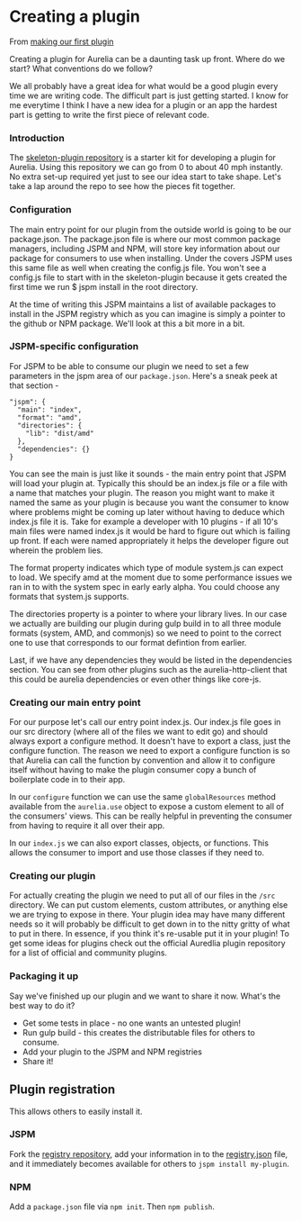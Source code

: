 # Creating a plugin

From [making our first plugin](http://patrickwalters.net/making-out-first-plugin/)

Creating a plugin for Aurelia can be a daunting task up front. Where do we start? What conventions do we follow?

We all probably have a great idea for what would be a good plugin every time we are writing code. The difficult part is just getting started. I know for me everytime I think I have a new idea for a plugin or an app the hardest part is getting to write the first piece of relevant code.

### Introduction
The [skeleton-plugin repository](https://github.com/aurelia/skeleton-plugin) is a starter kit for developing a plugin for Aurelia. Using this repository we can go from 0 to about 40 mph instantly. No extra set-up required yet just to see our idea start to take shape. Let's take a lap around the repo to see how the pieces fit together.

### Configuration
The main entry point for our plugin from the outside world is going to be our package.json. The package.json file is where our most common package managers, including JSPM and NPM, will store key information about our package for consumers to use when installing. Under the covers JSPM uses this same file as well when creating the config.js file. You won't see a config.js file to start with in the skeleton-plugin because it gets created the first time we run $ jspm install in the root directory.

At the time of writing this JSPM maintains a list of available packages to install in the JSPM registry which as you can imagine is simply a pointer to the github or NPM package. We'll look at this a bit more in a bit.

### JSPM-specific configuration
For JSPM to be able to consume our plugin we need to set a few parameters in the jspm area of our `package.json`. Here's a sneak peek at that section -

```
"jspm": {
  "main": "index",
  "format": "amd",
  "directories": {
    "lib": "dist/amd"
  },
  "dependencies": {}
}
```

You can see the main is just like it sounds - the main entry point that JSPM will load your plugin at. Typically this should be an index.js file or a file with a name that matches your plugin. The reason you might want to make it named the same as your plugin is because you want the consumer to know where problems might be coming up later without having to deduce which index.js file it is. Take for example a developer with 10 plugins - if all 10's main files were named index.js it would be hard to figure out which is failing up front. If each were named appropriately it helps the developer figure out wherein the problem lies.

The format property indicates which type of module system.js can expect to load. We specify amd at the moment due to some performance issues we ran in to with the system spec in early early alpha. You could choose any formats that system.js supports.

The directories property is a pointer to where your library lives. In our case we actually are building our plugin during gulp build in to all three module formats (system, AMD, and commonjs) so we need to point to the correct one to use that corresponds to our format defintion from earlier.

Last, if we have any dependencies they would be listed in the dependencies section. You can see from other plugins such as the aurelia-http-client that this could be aurelia dependencies or even other things like core-js.

### Creating our main entry point
For our purpose let's call our entry point index.js. Our index.js file goes in our src directory (where all of the files we want to edit go) and should always export a configure method. It doesn't have to export a class, just the configure function. The reason we need to export a configure function is so that Aurelia can call the function by convention and allow it to configure itself without having to make the plugin consumer copy a bunch of boilerplate code in to their app.

In our `configure` function we can use the same `globalResources` method available from the `aurelia.use` object to expose a custom element to all of the consumers' views. This can be really helpful in preventing the consumer from having to require it all over their app.

In our `index.js` we can also export classes, objects, or functions. This allows the consumer to import and use those classes if they need to.

### Creating our plugin
For actually creating the plugin we need to put all of our files in the `/src` directory. We can put custom elements, custom attributes, or anything else we are trying to expose in there. Your plugin idea may have many different needs so it will probably be difficult to get down in to the nitty gritty of what to put in there. In essence, if you think it's re-usable put it in your plugin! To get some ideas for plugins check out the official Auredlia plugin repository for a list of official and community plugins.

### Packaging it up
Say we've finished up our plugin and we want to share it now. What's the best way to do it?

- Get some tests in place - no one wants an untested plugin!
- Run gulp build - this creates the distributable files for others to consume.
- Add your plugin to the JSPM and NPM registries 
- Share it!

## Plugin registration
This allows others to easily install it. 

### JSPM
Fork the [registry repository](https://github.com/jspm/registry), add your information in to the [registry.json](https://github.com/jspm/registry/blob/master/registry.json) file, and it immediately becomes available for others to `jspm install my-plugin`.

### NPM
Add a `package.json` file via `npm init`. Then `npm publish`.


